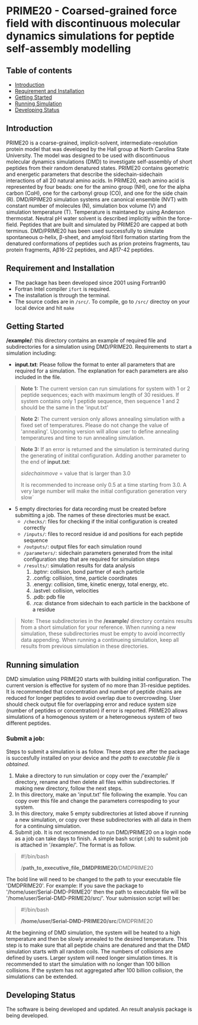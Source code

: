 # PRIME20 - Coarsed-grained force field with discontinuous molecular dynamics simulations for peptide self-assembly modelling 
## Table of contents
* [Introduction](#introduction)
* [Requirement and Installation](#requirement-and-installation)
* [Getting Started](#getting-started)
* [Running Simulation](#running-simulation)
* [Developing Status](#developing-status)
## Introduction
PRIME20 is a coarse-grained, implicit-solvent, intermediate-resolution protein model that was developed by the Hall group at North Carolina State University. The model was designed to be used with discontinuous molecular dynamics simulations (DMD) to investigate self-assembly of short peptides from their random denatured states. PRIME20 contains geometric and energetic parameters that describe the sidechain-sidechain interactions of all 20 natural amino acids. In PRIME20, each amino acid is represented by four beads: one for the amino group (NH), one for the alpha carbon (CαH), one for the carbonyl group (CO), and one for the side chain (R). DMD/RPIME20 simulation systems are canonical ensemble (NVT) with constant number of molecules (N), simulation box volume (V) and simulation temperature (T). Temperature is maintaned by using Anderson thermostat. Neutral pH water solvent is described implicitly within the force-field. Peptides that are built and simulated by PRIME20 are capped at both terminus. DMD/PRIME20 has been used successfully to simulate spontaneous α-helix, β-sheet, and amyloid fibril formation starting from the denatured conformations of peptides such as prion proteins fragments, tau protein fragments, Aβ16-22 peptides, and  Aβ17-42 peptides.

## Requirement and Installation
- The package has been developed since 2001 using Fortran90
- Fortran Intel compiler `ifort` is required.
- The installation is through the terminal.
- The source codes are in `/src/`. To compile, go to `/src/` directoy on your local device and hit `make` 

## Getting Started   
**/example/**: this directory contains an example of required file and subdirectories for a simulation using DMD/PRIME20.
Requirements to start a simulation including:
- **input.txt**: Please follow the format to enter all parameters that are required for a simulation. The explanation for each parameters are also included in the file.

>**Note 1:** The current version can run simulations for system with 1 or 2 peptide sequences; each with maximum length of 30 residues. If system contains only 1 peptide sequence, then sequence 1 and 2 should be the same in the 'input.txt'

>**Note 2:** The current version only allows annealing simulation with a fixed set of temperatures. Please do not change the value of 'annealing'. Upcoming version will allow user to define annealing temperatures and time to run annealing simulation.

>**Note 3:** If an error is returned and the simulation is terminated during the generating of initital configuration. Adding another parameter to the end of **input.txt**: 
>
>	*sidechainmove* = value that is larger than 3.0	
>	
>It is recommended to increase only 0.5 at a time starting from 3.0. A very large number will make the initial configuration generation very slow`
- 5 empty directories for data recording must be created before submitting a job. The names of these directories must be exact.
	- `/checks/`: files for checking if the initial configuration is created correctly
	- `/inputs/`: files to record residue id and positions for each peptide sequence  
	- `/outputs/`: output files for each simulation round
	- `/parameters/`: sidechain parameters generated from the inital configuration step that are required for simulation steps
	- `/results/`:  simulation results for data analysis
		1. .bptnr: collision, bond partner of each particle
		2. .config: collision, time, particle coordinates
		3. .energy: collision, time, kinetic energy, total energy, etc.
		4. .lastvel: collision, velocities 
		5. .pdb: pdb file
		6. .rca: distance from sidechain to each particle in the backbone of a residue
>Note: These subdirectories in the **/example/** directory contains results from a short simulation for your reference. When running a new simulation, these subdirectories must be empty to avoid incorrectly data appending. When running a continueing simulation, keep all results from previous simulation in these directories. 
## Running simulation
DMD simulation using PRIME20 starts with building initial configuration. The current version is effective for system of no more than 31-residue peptides. It is recommended that concentration and number of peptide chains are reduced for longer peptides to avoid overlap due to overcrowding. User should check output file for overlapping error and reduce system size (number of peptides or concentration) if error is reported. PRIME20 allows simulations of a homogenous system or a heterogeneous system of two different peptides.

### Submit a job:
Steps to submit a simulation is as follow. These steps are after the package is succesfully installed on your device and *the path to executable file is obtained*.
1. Make a directory to run simulation or copy over the /'example/' directory, rename and then delete all files within subdirectories. If making new directory, follow the next steps. 
2. In this directory, make an 'input.txt' file following the example. You can copy over this file and change the parameters correspoding to your system.
3. In this directory, make 5 empty subdirectories at listed above if running a new simulation, or copy over these subdirectories with all data in them for a continuing simulation. 
4. Submit job. It is not recommended to run DMD/PRIME20 on a login node as a job can take days to finish. A simple bash script (.sh) to submit job is attached in '/example/'. The format is as follow.  
> #!/bin/bash
> 
> /**path_to_executive_file_DMDPRIME20**/DMDPRIME20

The bold line will need to be changed to the path to your executable file 'DMDPRIME20'. For example: If you save the package to '/home/user/Serial-DMD-PRIME20' then the path to executable file will be '/home/user/Serial-DMD-PRIME20/src/'. Your submission script will be:
> #!/bin/bash
> 
> **/home/user/Serial-DMD-PRIME20/src**/DMDPRIME20

At the beginning of DMD simulation, the system will be heated to a high temperature and then be slowly annealed to the desired temperature. This step is to make sure that all peptide chains are denatured and that the DMD simulation starts with all random coils. The numbers of collisions are defined by users. Larger system will need longer simulation times. It is recommended to start the simulation with no longer than 100 billion collisions. If the system has not aggregated after 100 billion collision, the simulations can be extended.

## Developing Status
The software is being developed and updated. An result analysis package is being developed.

